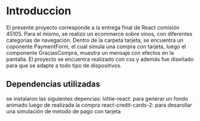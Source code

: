 # Introduccion

El presente proyecto corresponde a la entrega final de React comisión 45105. Para el mismo, se realizo un ecommerce sobre vinos, con diferentes categorias de navegación.
Dentro de la carpeta tarjeta, se encuentra un coponente PaymentForm, el cual simula una compra con tarjeta, luego el componente GraciasCompra, muestra un mensaje con efectos en la pantalla.
El proyecto se encuentra realizado con css y además fue diseñado para que se adapte a todo tipo de dispositivos.

## Dependencias utilizadas

se instalaron las siguientes depencias:
lottie-react: para generar un fondo animado luego de realizada la compra
react-credit-cards-2: para desarollar una simulación de metodo de pago con tarjeta
